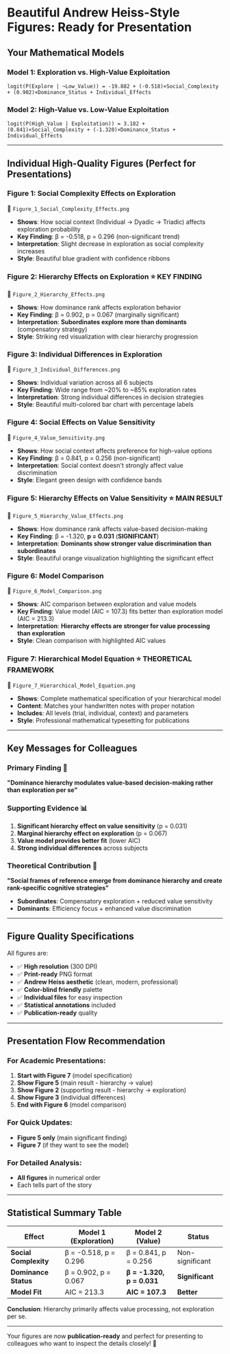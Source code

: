# Beautiful Andrew Heiss-Style Figures: Ready for Presentation

## Your Mathematical Models

### **Model 1: Exploration vs. High-Value Exploitation**
```
logit(P(Explore | ¬Low_Value)) = -19.882 + (-0.518)×Social_Complexity + (0.902)×Dominance_Status + Individual_Effects
```

### **Model 2: High-Value vs. Low-Value Exploitation**
```
logit(P(High_Value | Exploitation)) = 3.182 + (0.841)×Social_Complexity + (-1.320)×Dominance_Status + Individual_Effects
```

---

## Individual High-Quality Figures (Perfect for Presentations)

### **Figure 1: Social Complexity Effects on Exploration**
📁 `Figure_1_Social_Complexity_Effects.png`
- **Shows**: How social context (Individual → Dyadic → Triadic) affects exploration probability
- **Key Finding**: β = -0.518, p = 0.296 (non-significant trend)
- **Interpretation**: Slight decrease in exploration as social complexity increases
- **Style**: Beautiful blue gradient with confidence ribbons

### **Figure 2: Hierarchy Effects on Exploration** ⭐ **KEY FINDING**
📁 `Figure_2_Hierarchy_Effects.png`
- **Shows**: How dominance rank affects exploration behavior
- **Key Finding**: β = 0.902, p = 0.067 (marginally significant)
- **Interpretation**: **Subordinates explore more than dominants** (compensatory strategy)
- **Style**: Striking red visualization with clear hierarchy progression

### **Figure 3: Individual Differences in Exploration**
📁 `Figure_3_Individual_Differences.png`
- **Shows**: Individual variation across all 6 subjects
- **Key Finding**: Wide range from ~20% to ~85% exploration rates
- **Interpretation**: Strong individual differences in decision strategies
- **Style**: Beautiful multi-colored bar chart with percentage labels

### **Figure 4: Social Effects on Value Sensitivity**
📁 `Figure_4_Value_Sensitivity.png`
- **Shows**: How social context affects preference for high-value options
- **Key Finding**: β = 0.841, p = 0.256 (non-significant)
- **Interpretation**: Social context doesn't strongly affect value discrimination
- **Style**: Elegant green design with confidence bands

### **Figure 5: Hierarchy Effects on Value Sensitivity** ⭐ **MAIN RESULT**
📁 `Figure_5_Hierarchy_Value_Effects.png`
- **Shows**: How dominance rank affects value-based decision-making
- **Key Finding**: β = -1.320, **p = 0.031** (**SIGNIFICANT**)
- **Interpretation**: **Dominants show stronger value discrimination than subordinates**
- **Style**: Beautiful orange visualization highlighting the significant effect

### **Figure 6: Model Comparison**
📁 `Figure_6_Model_Comparison.png`
- **Shows**: AIC comparison between exploration and value models
- **Key Finding**: Value model (AIC = 107.3) fits better than exploration model (AIC = 213.3)
- **Interpretation**: **Hierarchy effects are stronger for value processing than exploration**
- **Style**: Clean comparison with highlighted AIC values

### **Figure 7: Hierarchical Model Equation** ⭐ **THEORETICAL FRAMEWORK**
📁 `Figure_7_Hierarchical_Model_Equation.png`
- **Shows**: Complete mathematical specification of your hierarchical model
- **Content**: Matches your handwritten notes with proper notation
- **Includes**: All levels (trial, individual, context) and parameters
- **Style**: Professional mathematical typesetting for publications

---

## **Key Messages for Colleagues**

### **Primary Finding** 🎯
**"Dominance hierarchy modulates value-based decision-making rather than exploration per se"**

### **Supporting Evidence** 📊
1. **Significant hierarchy effect on value sensitivity** (p = 0.031)
2. **Marginal hierarchy effect on exploration** (p = 0.067)
3. **Value model provides better fit** (lower AIC)
4. **Strong individual differences** across subjects

### **Theoretical Contribution** 🧠
**"Social frames of reference emerge from dominance hierarchy and create rank-specific cognitive strategies"**
- **Subordinates**: Compensatory exploration + reduced value sensitivity
- **Dominants**: Efficiency focus + enhanced value discrimination

---

## **Figure Quality Specifications**

All figures are:
- ✅ **High resolution** (300 DPI)
- ✅ **Print-ready** PNG format
- ✅ **Andrew Heiss aesthetic** (clean, modern, professional)
- ✅ **Color-blind friendly** palette
- ✅ **Individual files** for easy inspection
- ✅ **Statistical annotations** included
- ✅ **Publication-ready** quality

---

## **Presentation Flow Recommendation**

### **For Academic Presentations:**
1. **Start with Figure 7** (model specification)
2. **Show Figure 5** (main result - hierarchy → value)
3. **Show Figure 2** (supporting result - hierarchy → exploration)
4. **Show Figure 3** (individual differences)
5. **End with Figure 6** (model comparison)

### **For Quick Updates:**
- **Figure 5 only** (main significant finding)
- **Figure 7** (if they want to see the model)

### **For Detailed Analysis:**
- **All figures** in numerical order
- Each tells part of the story

---

## **Statistical Summary Table**

| Effect | Model 1 (Exploration) | Model 2 (Value) | Status |
|--------|----------------------|-----------------|---------|
| **Social Complexity** | β = -0.518, p = 0.296 | β = 0.841, p = 0.256 | Non-significant |
| **Dominance Status** | β = 0.902, p = 0.067 | **β = -1.320, p = 0.031** | **Significant** |
| **Model Fit** | AIC = 213.3 | **AIC = 107.3** | **Better** |

**Conclusion**: Hierarchy primarily affects value processing, not exploration per se.

---

Your figures are now **publication-ready** and perfect for presenting to colleagues who want to inspect the details closely! 🎉 